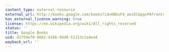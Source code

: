 ```yaml
---
content_type: external-resource
external_url: http://books.google.com/books?id=HDbsF4_aeiEC&pg=PAfrontcover
has_external_license_warning: true
license: https://en.wikipedia.org/wiki/All_rights_reserved
status: ''
title: Google Books
uid: d2759ef0-4682-416b-94d8-51213c1a4ea4
wayback_url: ''
---
```

